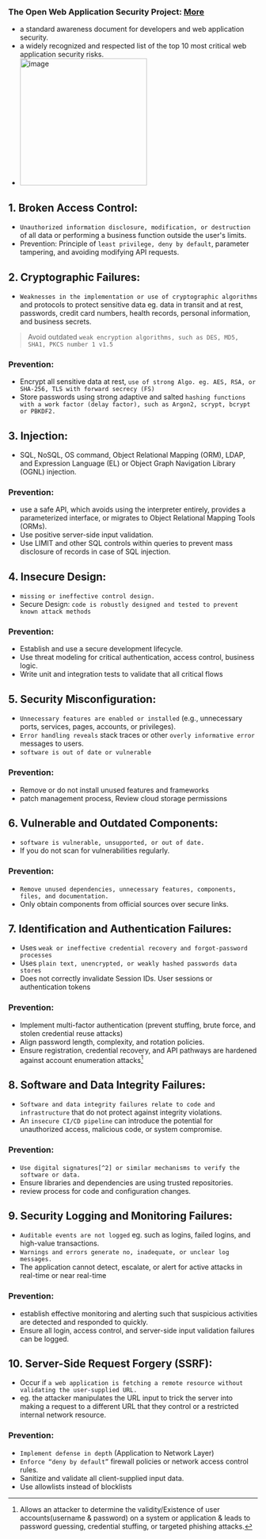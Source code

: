 ### The Open Web Application Security Project: [More](https://owasp.org/www-project-top-ten/)
- a standard awareness document for developers and web application security.
- a widely recognized and respected list of the top 10 most critical web application security risks.
- <img width="256" alt="image" src="https://user-images.githubusercontent.com/40174034/235904458-de7f5b19-326d-4113-9f85-82d2d3cb5dc1.png">
 
## 1. Broken Access Control:
- `Unauthorized information disclosure, modification, or destruction` of all data or performing a business function outside the user's limits.
- Prevention: Principle of `least privilege, deny by default`, parameter tampering, and avoiding modifying API requests.

## 2. Cryptographic Failures:
- `Weaknesses in the implementation or use of cryptographic algorithms` and protocols to protect sensitive data eg. data in transit and at rest, passwords, credit card numbers, health records, personal information, and business secrets.

> Avoid outdated `weak encryption algorithms, such as DES, MD5, SHA1, PKCS number 1 v1.5`

### Prevention:
- Encrypt all sensitive data at rest, `use of strong Algo. eg. AES, RSA, or SHA-256, TLS with forward secrecy (FS)`
- Store passwords using strong adaptive and salted `hashing functions with a work factor (delay factor), such as Argon2, scrypt, bcrypt or PBKDF2.`

## 3. Injection:
- SQL, NoSQL, OS command, Object Relational Mapping (ORM), LDAP, and Expression Language (EL) or Object Graph Navigation Library (OGNL) injection.

### Prevention:
- use a safe API, which avoids using the interpreter entirely, provides a parameterized interface, or migrates to Object Relational Mapping Tools (ORMs).
- Use positive server-side input validation.
- Use LIMIT and other SQL controls within queries to prevent mass disclosure of records in case of SQL injection.
  
## 4. Insecure Design:
- `missing or ineffective control design.`
- Secure Design: `code is robustly designed and tested to prevent known attack methods`
### Prevention: 
- Establish and use a secure development lifecycle.
- Use threat modeling for critical authentication, access control, business logic.
- Write unit and integration tests to validate that all critical flows

## 5. Security Misconfiguration:
- `Unnecessary features are enabled or installed` (e.g., unnecessary ports, services, pages, accounts, or privileges).
- `Error handling reveals` stack traces or other `overly informative error` messages to users.
- `software is out of date or vulnerable`

### Prevention:
- Remove or do not install unused features and frameworks
- patch management process, Review cloud storage permissions

## 6. Vulnerable and Outdated Components:
-  `software is vulnerable, unsupported, or out of date.`
-  If you do not scan for vulnerabilities regularly.

### Prevention:
- `Remove unused dependencies, unnecessary features, components, files, and documentation.`
- Only obtain components from official sources over secure links.

## 7. Identification and Authentication Failures:
- Uses `weak or ineffective credential recovery and forgot-password processes`
- Uses `plain text, unencrypted, or weakly hashed passwords data stores`
- Does not correctly invalidate Session IDs. User sessions or authentication tokens
 
### Prevention:
- Implement multi-factor authentication (prevent stuffing, brute force, and stolen credential reuse attacks)
- Align password length, complexity, and rotation policies.
- Ensure registration, credential recovery, and API pathways are hardened against account enumeration attacks[^1]

## 8. Software and Data Integrity Failures:
- `Software and data integrity failures relate to code and infrastructure` that do not protect against integrity violations.
- An `insecure CI/CD pipeline` can introduce the potential for unauthorized access, malicious code, or system compromise.

### Prevention:
- `Use digital signatures[^2] or similar mechanisms to verify the software or data.`
- Ensure libraries and dependencies are using trusted repositories.
- review process for code and configuration changes.

## 9. Security Logging and Monitoring Failures:
- `Auditable events are not logged` eg. such as logins, failed logins, and high-value transactions.
- `Warnings and errors generate no, inadequate, or unclear log messages.`
- The application cannot detect, escalate, or alert for active attacks in real-time or near real-time

### Prevention:
- establish effective monitoring and alerting such that suspicious activities are detected and responded to quickly.
- Ensure all login, access control, and server-side input validation failures can be logged.

## 10. Server-Side Request Forgery (SSRF):
- Occur if `a web application is fetching a remote resource without validating the user-supplied URL.`
- eg. the attacker manipulates the URL input to trick the server into making a request to a different URL that they control or a restricted internal network resource.

### Prevention:
- `Implement defense in depth` (Application to Network Layer)
- `Enforce “deny by default”` firewall policies or network access control rules.
- Sanitize and validate all client-supplied input data.
- Use allowlists instead of blocklists


[^1]: Allows an attacker to determine the validity/Existence of user accounts(username & password) on a system or application & leads to password guessing, credential stuffing, or targeted phishing attacks.
[^2]: cryptographic mechanisms used to provide authenticity, integrity, and non-repudiation to digital documents or messages. Digital signatures are a fundamental component of PKI.


